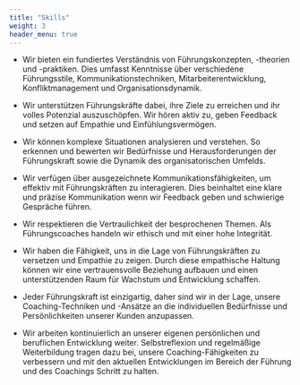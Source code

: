 ```yaml
---
title: "Skills"
weight: 3
header_menu: true
---
```



- Wir bieten ein fundiertes Verständnis von Führungskonzepten, -theorien und -praktiken. Dies umfasst Kenntnisse über verschiedene Führungsstile, Kommunikationstechniken, Mitarbeiterentwicklung, Konfliktmanagement und Organisationsdynamik.

- Wir unterstützen Führungskräfte dabei, ihre Ziele zu erreichen und ihr volles Potenzial auszuschöpfen. Wir hören aktiv zu, geben Feedback  und setzen auf Empathie und Einfühlungsvermögen.

- Wir können komplexe Situationen analysieren und verstehen. So erkennen und bewerten wir Bedürfnisse und Herausforderungen der Führungskraft sowie die Dynamik des organisatorischen Umfelds.

- Wir verfügen über ausgezeichnete Kommunikationsfähigkeiten, um effektiv mit Führungskräften zu interagieren. Dies beinhaltet eine klare und präzise Kommunikation wenn wir Feedback geben und schwierige Gespräche führen. 

- Wir respektieren die Vertraulichkeit der besprochenen Themen. Als Führungscoaches handeln wir ethisch und mit einer hohe Integrität.

- Wir haben die Fähigkeit, uns in die Lage von Führungskräften zu versetzen und Empathie zu zeigen. Durch diese empathische Haltung können wir eine vertrauensvolle Beziehung aufbauen und einen unterstützenden Raum für Wachstum und Entwicklung schaffen.

- Jeder Führungskraft ist einzigartig, daher sind wir in der Lage, unsere Coaching-Techniken und -Ansätze an die individuellen Bedürfnisse und Persönlichkeiten unserer Kunden anzupassen.

- Wir arbeiten kontinuierlich an unserer eigenen persönlichen und beruflichen Entwicklung weiter. Selbstreflexion und regelmäßige Weiterbildung tragen dazu bei, unsere Coaching-Fähigkeiten zu verbessern und mit den aktuellen Entwicklungen im Bereich der Führung und des Coachings Schritt zu halten.

